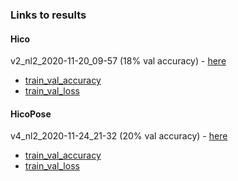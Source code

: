 ### Links to results

#### Hico
v2_nl2_2020-11-20_09-57 (18% val accuracy) - [here](https://drive.google.com/file/d/11YAiUZTUdFxBeR74T7Ek7JNCwAu6iXye/view?usp=sharing)
- [train_val_accuracy](https://i.snipboard.io/vWzqpC.jpg)
- [train_val_loss](https://i.snipboard.io/oO8NDz.jpg)

#### HicoPose

v4_nl2_2020-11-24_21-32 (20% val accuracy) - [here](https://drive.google.com/file/d/109uZ2low_rjOTj-0Xtif0wxOIG0Bhs6s/view?usp=sharing)
- [train_val_accuracy](https://i.snipboard.io/p6tKrQ.jpg)
- [train_val_loss](https://i.snipboard.io/nTDJ7j.jpg)
